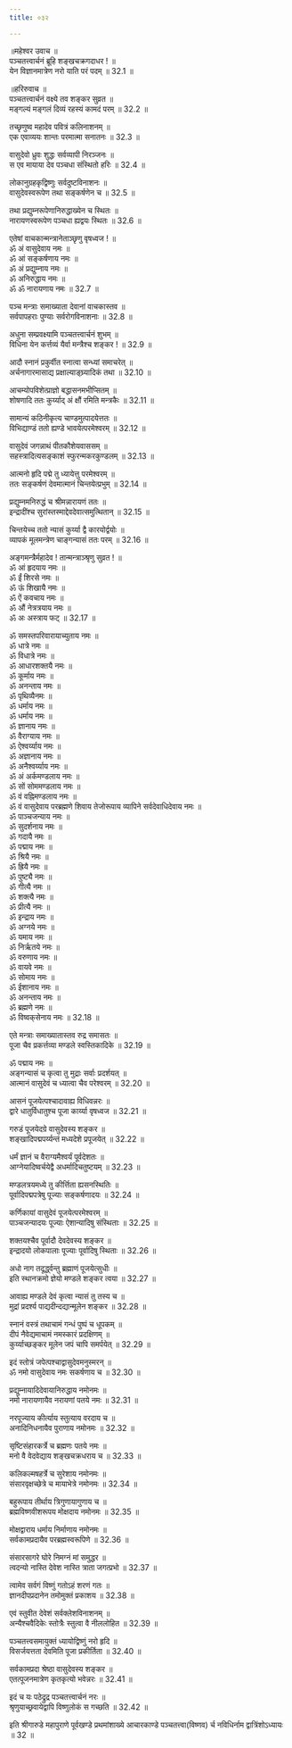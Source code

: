 ```yaml
---
title: ०३२

---
```

॥महेश्वर उवाच ॥  
पञ्चतत्त्वार्चनं ब्रूहि शङ्खचक्रगदाधर ! ॥  
येन विज्ञानमात्रेण नरो याति परं पदम् ॥ 32.1 ॥  
  
॥हरिरुवाच ॥  
पञ्चतत्त्वार्चनं वक्ष्ये तव शङ्कर सुव्रत ॥  
मङ्गल्यं मङ्गलं दिव्यं रहस्यं कामदं परम् ॥ 32.2 ॥  
  
तच्छृणुष्व महादेव पवित्रं कलिनाशनम् ॥  
एक एवाव्ययः शान्तः परमात्मा सनातनः ॥ 32.3 ॥  
  
वासुदेवो ध्रुवः शुद्धः सर्वव्यापी निरञ्जनः ॥  
स एव मायाया देव पञ्चधा संस्थितो हरिः ॥ 32.4 ॥  
  
लोकानुग्रहकृद्विष्णुः सर्वदुष्टविनाशनः ॥  
वासुदेवस्वरूपेण तथा सङ्कर्षणेन च ॥ 32.5 ॥  
  
तथा प्रद्युम्नरूपेणानिरुद्धाख्येन च स्थितः ॥  
नारायणस्वरूपेण पञ्चधा ह्यद्वयः स्थितः ॥ 32.6 ॥  
  
एतेषां वाचकान्मन्त्रानेताञ्छृणु वृषध्वज ! ॥  
ॐ अं वासुदेवाय नमः ॥  
ॐ आं सङ्कर्षणाय नमः ॥  
ॐ अं प्रद्युम्नाय नमः ॥  
ॐ अनिरुद्धाय नमः ॥  
ॐ ॐ नारायणाय नमः ॥ 32.7 ॥  
  
पञ्च मन्त्राः समाख्याता देवानां वाचकास्तव ॥  
सर्वपापहराः पुण्याः सर्वरोगविनाशनाः ॥ 32.8 ॥  
  
अधुना सम्प्रवक्ष्यामि पञ्चतत्त्वार्चनं शुभम् ॥  
विधिना येन कर्त्तव्यं यैर्वा मन्त्रैश्च शङ्कर ! ॥ 32.9 ॥  
  
आदौ स्नानं प्रकुर्वीत स्नात्वा सन्ध्यां समाचरेत् ॥  
अर्चनागारमासाद्य प्रक्षाल्याङ्‌घ्र्यादिकं तथा ॥ 32.10 ॥  
  
आचम्योपविशेत्प्राज्ञो बद्धासनमभीप्सितम् ॥  
शोषणादि ततः कुर्य्याद् अं क्षौं रमिति मन्त्रकैः ॥ 32.11 ॥  
  
सामान्यं कठिनीकृत्य चाण्डमुत्पादयेत्ततः ॥  
विभिद्याण्डं ततो ह्यण्डे भावयेत्परमेश्वरम् ॥ 32.12 ॥  
  
वासुदेवं जगन्नाथं पीतकौशेयवाससम् ॥  
सहस्त्रादित्यसङ्काशं स्फुरन्मकरकुण्डलम् ॥ 32.13 ॥  
  
आत्मनो हृदि पद्मे तु ध्यायेत्तु परमेश्वरम् ॥  
ततः सङ्कर्षणं देवमात्मानं चिन्तयेत्प्रभुम् ॥ 32.14 ॥  
  
प्रद्युम्नमनिरुद्धं च श्रीमन्नारायणं ततः ॥  
इन्द्रादींश्च सुरांस्तस्माद्देवदेवात्समुत्थितान् ॥ 32.15 ॥  
  
चिन्तयेच्च ततो न्यासं कुर्य्या द्वै कारयोर्द्वयोः ॥  
व्यापकं मूलमन्त्रेण चाङ्गन्यासं ततः परम् ॥ 32.16 ॥  
  
अङ्गमन्त्रैर्महादेव ! तान्मन्त्राञ्श्रृणु सुव्रत ! ॥  
ॐ आं हृदयाय नमः ॥  
ॐ ईं शिरसे नमः ॥  
ॐ ऊं शिखायै नमः ॥  
ॐ ऐं कवचाय नमः ॥  
ॐ औं नेत्रत्रयाय नमः ॥  
ॐ अः अस्त्राय फट् ॥ 32.17 ॥  
  
ॐ समस्तपरिवारायाच्युताय नमः ॥  
ॐ धात्रे नमः ॥  
ॐ विधात्रे नमः ॥  
ॐ आधारशक्तयै नमः ॥  
ॐ कूर्माय नमः ॥  
ॐ अनन्ताय नमः ॥  
ॐ पृथिव्यैनमः ॥  
ॐ धर्माय नमः ॥  
ॐ धर्माय नमः ॥  
ॐ ज्ञानाय नमः ॥  
ॐ वैराग्याय नमः ॥  
ॐ ऐश्वर्य्याय नमः ॥  
ॐ अज्ञानाय नमः ॥  
ॐ अनैश्वर्य्याय नमः ॥  
ॐ अं अर्कमण्डलाय नमः ॥  
ॐ सों सोममण्डलाय नमः ॥  
ॐ वं वह्निमण्डलाय नमः ॥  
ॐ वं वासुदेवाय परब्रह्मणे शिवाय तेजोरूपाय व्यापिने सर्वदेवाधिदेवाय नमः ॥  
ॐ पाञ्चजन्याय नमः ॥  
ॐ सुदर्शनाय नमः ॥  
ॐ गदायै नमः ॥  
ॐ पद्माय नमः ॥  
ॐ श्रियै नमः ॥  
ॐ ह्रियै नमः ॥  
ॐ पुष्ट्यै नमः ॥  
ॐ गीत्यै नमः ॥  
ॐ शक्त्यै नमः ॥  
ॐ प्रीत्यै नमः ॥  
ॐ इन्द्राय नमः ॥  
ॐ अग्नये नमः ॥  
ॐ यमाय नमः ॥  
ॐ निर्ऋतये नमः ॥  
ॐ वरुणाय नमः ॥  
ॐ वायवे नमः ॥  
ॐ सोमाय नमः ॥  
ॐ ईशानाय नमः ॥  
ॐ अनन्ताय नमः ॥  
ॐ ब्रह्मणे नमः ॥  
ॐ विष्वक्‌सेनाय नमः ॥ 32.18 ॥  
  
एते मन्त्राः समाख्यातास्तव रुद्र समासतः ॥  
पूजा चैव प्रकर्त्तव्या मण्डले स्वस्तिकादिके ॥ 32.19 ॥  
  
ॐ पद्माय नमः ॥  
अङ्गन्यासं च कृत्वा तु मुद्राः सर्वाः प्रदर्शयत् ॥  
आत्मानं वासुदेवं च ध्यात्वा चैव परेश्वरम् ॥ 32.20 ॥  
  
आसनं पूजयेत्पश्चादावाह्य विधिवन्नरः ॥  
द्वारे धातुर्विधातुश्च पूजा कार्य्या वृषध्वज ॥ 32.21 ॥  
  
गरुडं पूजयेदग्रे वासुदेवस्य शङ्कर ॥  
शङ्खादिपद्मपर्य्यन्तं मध्यदेशे प्रपूजयेत् ॥ 32.22 ॥  
  
धर्मं ज्ञानं च वैराग्यमैश्वर्यं पूर्वदेशतः ॥  
आग्नेयादिष्वर्चयेद्वै अधर्मादिचतुष्टयम् ॥ 32.23 ॥  
  
मण्डलत्रयमध्ये तु कीर्त्तिता ह्यसनस्थितिः ॥  
पूर्वादिपद्मपत्रेषु पूज्याः सङ्कर्षणादयः ॥ 32.24 ॥  
  
कर्णिकायां वासुदेवं पूजयेत्परमेश्वरम् ॥  
पाञ्चजन्यादयः पूज्याः ऐशान्यादिषु संस्थिताः ॥ 32.25 ॥  
  
शक्तयश्चैव पूर्वादौ देवदेवस्य शङ्कर ॥  
इन्द्रादयो लोकपालाः पूज्याः पूर्वादिषु स्थिताः ॥ 32.26 ॥  
  
अधो नाग तदूर्द्ध्वन्तु ब्रह्माणं पूजयेत्सुधीः ॥  
इति स्थानक्रमो ज्ञेयो मण्डले शङ्कर त्वया ॥ 32.27 ॥  
  
आवाह्य मण्डले देवं कृत्वा न्यासं तु तस्य च ॥  
मुद्रां प्रदर्श्य पाद्यदीन्दद्यान्मूलेन शङ्कर ॥ 32.28 ॥  
  
स्नानं वस्त्रं तथाचामं गन्धं पुष्पं च धूपकम् ॥  
दीपं नैवेद्यमाचामं नमस्कारं प्रदक्षिणम् ॥  
कुर्य्याच्छङ्कर मूलेन जपं चापि समर्पयेत् ॥ 32.29 ॥  
  
इदं स्तोत्रं जपेत्पश्चाद्वासुदेवमनुस्मरन् ॥  
ॐ नमो वासुदेवाय नमः सकर्षणाय च ॥ 32.30 ॥  
  
प्रद्युम्नायादिदेवायानिरुद्धाय नमोनमः ॥  
नमो नारायणायैव नरायणां पतये नमः ॥ 32.31 ॥  
  
नरपूज्याय कीर्त्याय स्तुत्याय वरदाय च ॥  
अनादिनिधनायैव पुराणाय नमोनमः ॥ 32.32 ॥  
  
सृष्टिसंहारकर्त्रे च ब्रह्मणः पतये नमः ॥  
मनो वै वेदवेद्याय शङ्खचक्रधराय च ॥ 32.33 ॥  
  
कलिकल्मषहर्त्रे च सुरेशाय नमोनमः ॥  
संसारवृक्षच्छेत्रे च मायाभेत्रे नमोनमः ॥ 32.34 ॥  
  
बहुरूपाय तीर्थाय त्रिगुणायागुणाय च ॥  
ब्रह्मविष्णवीशरूपय मोक्षदाय नमोनमः ॥ 32.35 ॥  
  
मोक्षद्वाराय धर्माय निर्माणाय नमोनमः ॥  
सर्वकामप्रदायैव परब्रह्मस्वरूपिणे ॥ 32.36 ॥  
  
संसारसागरे घोरे निमग्नं मां समुद्धर ॥  
त्वदन्यो नास्ति देवेश नास्ति त्राता जगत्प्रभो ॥ 32.37 ॥  
  
त्वामेव सर्वगं विष्णुं गतोऽहं शरणं गतः ॥  
ज्ञानदीपप्रदानेन तमोमुक्तं प्रकाशय ॥ 32.38 ॥  
  
एवं स्तुवीत देवेशं सर्वक्लेशविनाशनम् ॥  
अन्यैश्चवैदिकेः स्तोत्रैः स्तुत्वा वै नीललोहित ॥ 32.39 ॥  
  
पञ्चतत्त्वसमायुक्तं ध्यायोद्विष्णुं नरो हृदि ॥  
विसर्जयत्तता देवमिति पूजा प्रकीर्तिता ॥ 32.40 ॥  
  
सर्वकामप्रदा श्रेष्ठा वासुदेवस्य शङ्कर ॥  
एतत्पूजनमात्रेण कृतकृत्यो भवेन्नरः ॥ 32.41 ॥  
  
इदं च यः पठेद्रुद्र पञ्चतत्त्वार्चनं नरः ॥  
श्रृणुयाच्छ्रवायेद्वापि विष्णुलोकं स गच्छति ॥ 32.42 ॥  
  
इति श्रीगारुडे महापुराणे पूर्वखण्डे प्रथमांशाख्ये आचारकाण्डे पञ्चतत्त्वा(विष्णव) र्च नविधिर्नाम द्वात्रिंशोऽध्यायः ॥ 32 ॥
